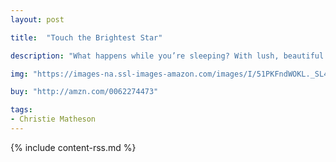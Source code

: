 ```yaml
---
layout: post

title:  "Touch the Brightest Star"

description: "What happens while you’re sleeping? With lush, beautiful watercolors and cut-paper collage, Christie Matheson reveals the magic of the nighttime sky, using the same kinds of toddler-perfect interactive elements as her acclaimed <em>Tap the Magic Tree</em>. Wave good-bye to the sun, gently press the firefly, make a wish on a star, rub the owls on their heads, and…shhhh. No two readings of this book will be the same. That along with the gentle, soothing rhythm, makes <em>Touch the Brightest Star</em> a bedtime winner—no matter how many times you and your child read it."

img: "https://images-na.ssl-images-amazon.com/images/I/51PKFndWOKL._SL480_.jpg"

buy: "http://amzn.com/0062274473"

tags:
- Christie Matheson
---
```


{% include content-rss.md %}